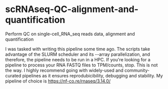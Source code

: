 # scRNAseq-QC-alignment-and-quantification
Perform QC on single-cell_RNA_seq reads data, alignment and quantification

I was tasked with writing this pipeline some time ago. The scripts take advantage of the SLURM scheduler and its --array parallelization, and therefore, the pipeline needs to be run in a HPC.
If you're looking for a pipeline to process your RNA FASTQ files to TPM/counts, stop. This is not the way. I highly recommend going with widely-used and community-curated pipelines as it ensures reprodubicibility, debugging and stability. My pipeline of choice is https://nf-co.re/rnaseq/3.14.0/

